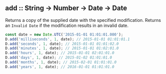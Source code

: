 ## add :: String -> Number -> Date -> Date

Returns a copy of the supplied date with the specified modification.
Returns an `Invalid Date` if the modification results in an invalid date.

```js
const date = new Date.UTC('2015-01-01 01:01:01.000');
D.add('milliseconds', 1, date); // 2015-01-01 01:01:01.1
D.add('seconds', 1, date); // 2015-01-01 01:01:02.0
D.add('minutes', 1, date); // 2015-01-01 01:02:01.0
D.add('hours', 1, date); // 2015-01-01 02:01:01.0
D.add('days', 1, date); // 2015-01-02 01:01:01.0
D.add('months', 1, date); // 2015-02-01 01:01:01.0
D.add('years', 1, date); // 2016-01-01 01:01:01.0

```
